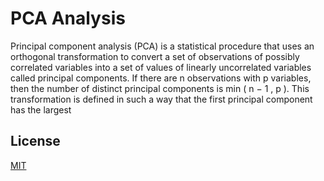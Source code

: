 # PCA Analysis

Principal component analysis (PCA) is a statistical procedure that uses an orthogonal transformation to convert a set of observations of possibly correlated variables into a set of values of linearly uncorrelated variables called principal components. If there are n observations with p variables, then the number of distinct principal components is min ( n − 1 , p ). This transformation is defined in such a way that the first principal component has the largest 

## License

[MIT](https://github.com/Abhishekdohare/PCA/blob/master/LICENSE.md)